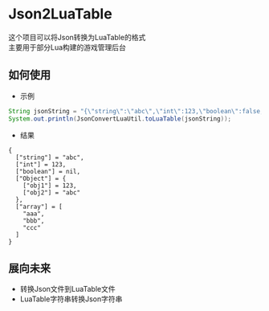 # Json2LuaTable
这个项目可以将Json转换为LuaTable的格式
<br>
主要用于部分Lua构建的游戏管理后台
## 如何使用
- 示例
```java
String jsonString = "{\"string\":\"abc\",\"int\":123,\"boolean\":false,\"Object\":{\"obj1\":123,\"obj2\":\"abc\"},\"array\":[\"aaa\",\"bbb\",\"ccc\"]}";
System.out.println(JsonConvertLuaUtil.toLuaTable(jsonString));
```
- 结果
```
{
  ["string"] = "abc",
  ["int"] = 123,
  ["boolean"] = nil,
  ["Object"] = {
    ["obj1"] = 123,
    ["obj2"] = "abc"
  },
  ["array"] = [
    "aaa",
    "bbb",
    "ccc"
  ]
}
```
## 展向未来
- 转换Json文件到LuaTable文件
- LuaTable字符串转换Json字符串
